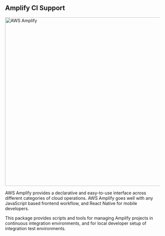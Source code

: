 ## Amplify CI Support
<img src="https://s3.amazonaws.com/aws-mobile-hub-images/aws-amplify-logo.png" alt="AWS Amplify" width="550" >

AWS Amplify provides a declarative and easy-to-use interface across different categories of cloud operations. AWS Amplify goes well with any JavaScript based frontend workflow, and React Native for mobile developers.

This package provides scripts and tools for managing Amplify projects in continuous integration environments, and for local developer setup of integration test environments.